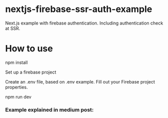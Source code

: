 # nextjs-firebase-ssr-auth-example
Next.js example with firebase authentication. Including authentication check at SSR.


# How to use
npm install

Set up a firebase project

Create an .env file, based on .env example. Fill out your Firebase project properties.

npm run dev

### Example explained in medium post:
